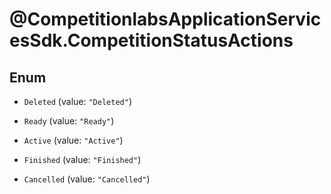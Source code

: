 # @CompetitionlabsApplicationServicesSdk.CompetitionStatusActions

## Enum


* `Deleted` (value: `"Deleted"`)

* `Ready` (value: `"Ready"`)

* `Active` (value: `"Active"`)

* `Finished` (value: `"Finished"`)

* `Cancelled` (value: `"Cancelled"`)


